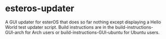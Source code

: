 # esteros-updater

A GUI updater for esterOS that does so far nothing except displaying a Hello World test updater script.
Build instructions are in the build-instructions-GUI-arch for Arch users or build-instructions-GUI-ubuntu for Ubuntu users.
